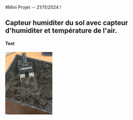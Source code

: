 #Mini Projet -- 21/11/2024 !
## Capteur humiditer du sol avec capteur d'humiditer et température de l'air.

#### Test

<img src="photos/CapteurSol.jpg" alt="Description" width="150">